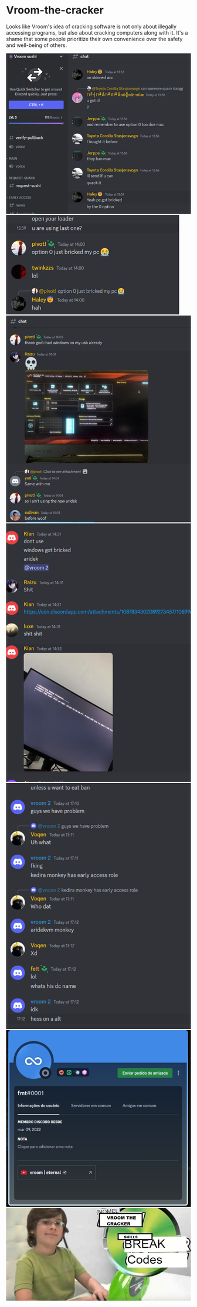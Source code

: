 # Vroom-the-cracker
Looks like Vroom's idea of cracking software is not only about illegally accessing programs, but also about cracking computers along with it. It's a shame that some people prioritize their own convenience over the safety and well-being of others.


<img src="https://github.com/KediraSmurf/Vroom-the-cracker/blob/main/meme/pc%20bricked%201.png"/>

<img src="https://github.com/KediraSmurf/Vroom-the-cracker/blob/main/meme/pc%20brickec%202.png"/>

<img src="https://github.com/KediraSmurf/Vroom-the-cracker/blob/main/meme/pc%20brik%203.png"/>

<img src="https://github.com/KediraSmurf/Vroom-the-cracker/blob/main/meme/more%20and%20more.png"/>

<img src="https://github.com/KediraSmurf/Vroom-the-cracker/blob/main/meme/o%20racista%20esta%20com%20medo.png"/>

<img src="https://github.com/KediraSmurf/Vroom-the-cracker/blob/main/meme/vroom.png"/>

<img src="https://github.com/KediraSmurf/Vroom-the-cracker/blob/main/meme/THE%20CRACKER.png"/>
